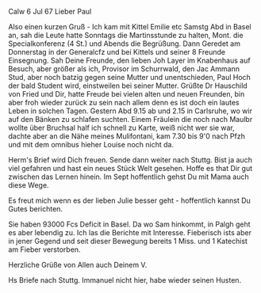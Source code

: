  Calw 6 Jul 67
Lieber Paul

Also einen kurzen Gruß - Ich kam mit Kittel Emilie etc Samstg Abd in Basel an, sah die Leute hatte Sonntags die Martinsstunde zu halten, Mont. die Specialkonferenz (4 St.) und Abends die Begrüßung. Dann Geredet am Donnerstag in der Generalcfz und bei Kittels und seiner 8 Freunde Einsegnung. Sah Deine Freunde, den lieben Joh Layer im Knabenhaus auf Besuch, aber größer als ich, Provisor im Schurrwald, den Jac Ammann Stud, aber noch batzig gegen seine Mutter und unentschieden, Paul Hoch der bald Student wird, einstweilen bei seiner Mutter. Grüßte Dr Hauschild von Fried und Dir, hatte Freude bei vielen alten und neuen Freunden, bin aber froh wieder zurück zu sein nach allem denn es ist doch ein lautes Leben in solchen Tagen. Gestern Abd 9.15 ab und 2.15 in Carlsruhe, wo wir auf den Bänken zu schlafen suchten. Einem Fräulein die noch nach Maulbr wollte über Bruchsal half ich schnell zu Karte, weiß nicht wer sie war, dachte aber an die Nähe meines Mulifontani, kam 7.30 bis 9'0 nach Pfzh und mit dem omnibus hieher Louise noch nicht da.

Herm's Brief wird Dich freuen. Sende dann weiter nach Stuttg. Bist ja auch viel gefahren und hast ein neues Stück Welt gesehen. Hoffe es that Dir gut zwischen das Lernen hinein. Im Sept hoffentlich gehst Du mit Mama auch diese Wege.

Es freut mich wenn es der lieben Julie besser geht - hoffentlich kannst Du Gutes berichten.

Sie haben 93000 Fcs Deficit in Basel. Da wo Sam hinkommt, in Palgh geht es aber lebendig zu. Ich las die Berichte mit Interesse. Fieberisch ists aber in jener Gegend und seit dieser Bewegung bereits 1 Miss. und 1 Katechist am Fieber verstorben.

Herzliche Grüße von Allen auch
 Deinem V.

Hs Briefe nach Stuttg.
Immanuel nicht hier, habe wieder seinen Husten.
